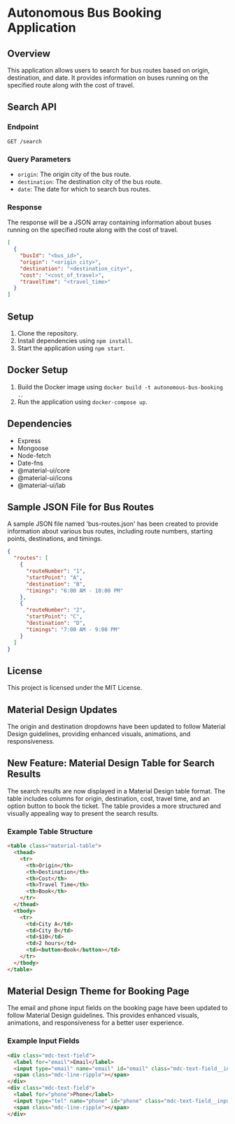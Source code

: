 # Autonomous Bus Booking Application

## Overview

This application allows users to search for bus routes based on origin, destination, and date. It provides information on buses running on the specified route along with the cost of travel.

## Search API

### Endpoint

`GET /search`

### Query Parameters

- `origin`: The origin city of the bus route.
- `destination`: The destination city of the bus route.
- `date`: The date for which to search bus routes.

### Response

The response will be a JSON array containing information about buses running on the specified route along with the cost of travel.

```json
[
  {
    "busId": "<bus_id>",
    "origin": "<origin_city>",
    "destination": "<destination_city>",
    "cost": "<cost_of_travel>",
    "travelTime": "<travel_time>"
  }
]
```

## Setup

1. Clone the repository.
2. Install dependencies using `npm install`.
3. Start the application using `npm start`.

## Docker Setup

1. Build the Docker image using `docker build -t autonomous-bus-booking .`.
2. Run the application using `docker-compose up`.

## Dependencies

- Express
- Mongoose
- Node-fetch
- Date-fns
- @material-ui/core
- @material-ui/icons
- @material-ui/lab

## Sample JSON File for Bus Routes

A sample JSON file named 'bus-routes.json' has been created to provide information about various bus routes, including route numbers, starting points, destinations, and timings.

```json
{
  "routes": [
    {
      "routeNumber": "1",
      "startPoint": "A",
      "destination": "B",
      "timings": "6:00 AM - 10:00 PM"
    },
    {
      "routeNumber": "2",
      "startPoint": "C",
      "destination": "D",
      "timings": "7:00 AM - 9:00 PM"
    }
  ]
}
```

## License

This project is licensed under the MIT License.

## Material Design Updates

The origin and destination dropdowns have been updated to follow Material Design guidelines, providing enhanced visuals, animations, and responsiveness.

## New Feature: Material Design Table for Search Results

The search results are now displayed in a Material Design table format. The table includes columns for origin, destination, cost, travel time, and an option button to book the ticket. The table provides a more structured and visually appealing way to present the search results.

### Example Table Structure

```html
<table class="material-table">
  <thead>
    <tr>
      <th>Origin</th>
      <th>Destination</th>
      <th>Cost</th>
      <th>Travel Time</th>
      <th>Book</th>
    </tr>
  </thead>
  <tbody>
    <tr>
      <td>City A</td>
      <td>City B</td>
      <td>$10</td>
      <td>2 hours</td>
      <td><button>Book</button></td>
    </tr>
  </tbody>
</table>
```

## Material Design Theme for Booking Page

The email and phone input fields on the booking page have been updated to follow Material Design guidelines. This provides enhanced visuals, animations, and responsiveness for a better user experience.

### Example Input Fields

```html
<div class="mdc-text-field">
  <label for="email">Email</label>
  <input type="email" name="email" id="email" class="mdc-text-field__input">
  <span class="mdc-line-ripple"></span>
</div>
<div class="mdc-text-field">
  <label for="phone">Phone</label>
  <input type="tel" name="phone" id="phone" class="mdc-text-field__input">
  <span class="mdc-line-ripple"></span>
</div>
```